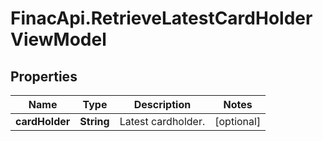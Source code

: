 # FinacApi.RetrieveLatestCardHolderViewModel

## Properties
Name | Type | Description | Notes
------------ | ------------- | ------------- | -------------
**cardHolder** | **String** | Latest cardholder. | [optional] 
